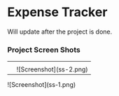# Expense Tracker

Will update after the project is done.

### Project Screen Shots

<table>
  <tr>
    <th> </th>
    <th> </th>
  </tr>
  <tr>
    <td></td>
    <td>![Screenshot](ss-2.png)</td>
  </tr>
</table>
![Screenshot](ss-1.png)
  
